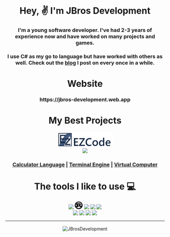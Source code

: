 <h1 align="center">Hey, ✌️ I'm JBros Development</h1>
<h3 align="center">I'm a young software developer. I've had 2-3 years of experience now and have worked on many projects and games.</h3>
<h3 align="center">I use <strong>C#</strong> as my go to language but have worked with others as well. Check out the <a href="https://jbrosdev.hashnode.dev/">blog</a> I post on every once in a while.</h3>

<h1 align="center">Website</h1>
<h3 align="center">https://jbros-development.web.app</h3>

<h1 align="center">My Best Projects</h1>
<div align="center">
  <div>
    <a href="https://github.com/EZCodeLanguage/EZCode">
    <img width="35%" src="https://raw.githubusercontent.com/JBrosDevelopment/EZCode/master/docs/Images/EZCode_Wide_Logo.png" /></a>
  </div>
  <div>
    <a href="https://github.com/JBrosDevelopment/Norma">
    <img width="35%" src="https://raw.githubusercontent.com/JBrosDevelopment/Norma/main/images/Norma%20(Wide).png" /></a>
  </div>
  <div>
    <h3><a href="https://github.com/JBrosDevelopment/calc_lang">Calculator Language</a> | <a href="https://github.com/JBrosDevelopment/TerminalEngine">Terminal Engine</a> | <a href="https://github.com/JBrosDevelopment/VirtualComputer">Virtual Computer</a></h3>
  </div>
</div>

<h1 align="center">The tools I like to use 💻</h1>
<p align="center"> 
  <img width="5%" src="https://cdn.jsdelivr.net/gh/devicons/devicon/icons/csharp/csharp-plain.svg" />
  <img width="5%" src="https://raw.githubusercontent.com/devicons/devicon/6910f0503efdd315c8f9b858234310c06e04d9c0/icons/rust/rust-original.svg" />
  <img width="5%" src="https://cdn.jsdelivr.net/gh/devicons/devicon/icons/javascript/javascript-plain.svg" />
  <img width="5%" src="https://cdn.jsdelivr.net/gh/devicons/devicon/icons/html5/html5-plain-wordmark.svg" />
  <img width="5%" src="https://cdn.jsdelivr.net/gh/devicons/devicon/icons/css3/css3-plain-wordmark.svg" />
  </br>
  <img width="5%" src="https://cdn.jsdelivr.net/gh/devicons/devicon/icons/visualstudio/visualstudio-plain.svg" />
  <img width="5%" src="https://cdn.jsdelivr.net/gh/devicons/devicon/icons/vscode/vscode-original.svg" />
  <img width="5%" src="https://cdn.jsdelivr.net/gh/devicons/devicon/icons/unity/unity-original.svg" />
  <img width="5%" src="https://cdn.jsdelivr.net/gh/devicons/devicon/icons/godot/godot-original.svg" />
</p>

---

<p align="center">
  <a>
    <img align="center" src="https://github-readme-stats.vercel.app/api?username=JBrosDevelopment&show_icons=true&theme=github_dark&locale=en&count_private=true&hide=issues" alt="JBrosDevelopment" />
  </a>
</p>
